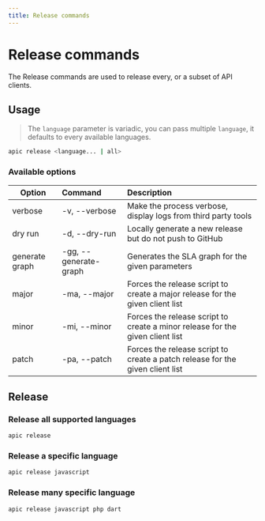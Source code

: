 ```yaml
---
title: Release commands
---
```


# Release commands

The Release commands are used to release every, or a subset of API clients.

## Usage

> The `language` parameter is variadic, you can pass multiple `language`, it defaults to every available languages.

```bash
apic release <language... | all>
```

### Available options

| Option         | Command               | Description                                                                   |
|----------------|:----------------------|:----------------------------------------------------------------------------- |
| verbose        | -v, --verbose         | Make the process verbose, display logs from third party tools                 |
| dry run        | -d, --dry-run         | Locally generate a new release but do not push to GitHub                      |
| generate graph | -gg, --generate-graph | Generates the SLA graph for the given parameters                              |
| major          | -ma, --major          | Forces the release script to create a major release for the given client list |
| minor          | -mi, --minor          | Forces the release script to create a minor release for the given client list |
| patch          | -pa, --patch          | Forces the release script to create a patch release for the given client list |

## Release

### Release all supported languages

```bash
apic release
```

### Release a specific language

```bash
apic release javascript
```

### Release many specific language

```bash
apic release javascript php dart
```
